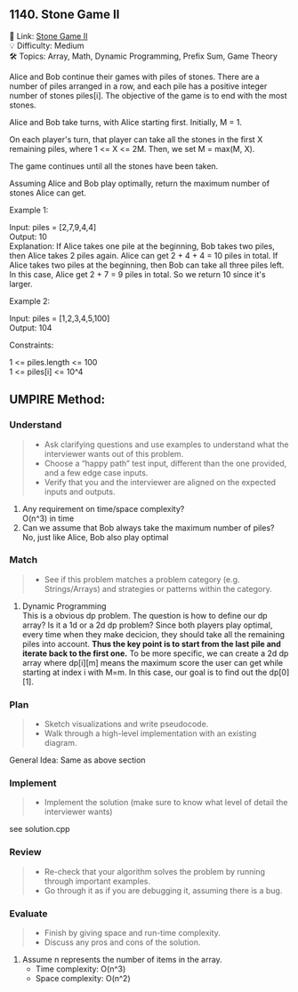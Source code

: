 ## 1140. Stone Game II
🔗 Link: [Stone Game II](https://leetcode.com/problems/stone-game-ii/description/?envType=daily-question&envId=2024-08-20)  
💡 Difficulty: Medium  
🛠️ Topics: Array, Math, Dynamic Programming, Prefix Sum, Game Theory 

Alice and Bob continue their games with piles of stones.  There are a number of piles arranged in a row, and each pile has a positive integer number of stones piles[i].  The objective of the game is to end with the most stones. 

Alice and Bob take turns, with Alice starting first.  Initially, M = 1.

On each player's turn, that player can take all the stones in the first X remaining piles, where 1 <= X <= 2M.  Then, we set M = max(M, X).

The game continues until all the stones have been taken.

Assuming Alice and Bob play optimally, return the maximum number of stones Alice can get.

 

Example 1:

Input: piles = [2,7,9,4,4]  
Output: 10  
Explanation:  If Alice takes one pile at the beginning, Bob takes two piles, then Alice takes 2 piles again. Alice can get 2 + 4 + 4 = 10 piles in total. If Alice takes two piles at the beginning, then Bob can take all three piles left. In this case, Alice get 2 + 7 = 9 piles in total. So we return 10 since it's larger. 

Example 2:
 
Input: piles = [1,2,3,4,5,100]    
Output: 104
 

Constraints:

1 <= piles.length <= 100  
1 <= piles[i] <= 10^4

## UMPIRE Method:

### Understand
> - Ask clarifying questions and use examples to understand what the interviewer wants out of this problem.
> - Choose a “happy path” test input, different than the one provided, and a few edge case inputs.
> - Verify that you and the interviewer are aligned on the expected inputs and outputs.
1. Any requirement on time/space complexity?  
   O(n^3) in time
3. Can we assume that Bob always take the maximum number of piles?  
   No, just like Alice, Bob also play optimal
### Match
> - See if this problem matches a problem category (e.g. Strings/Arrays) and strategies or patterns within the category.
1. Dynamic Programming  
   This is a obvious dp problem. The question is how to define our dp array? Is it a 1d or a 2d dp problem? Since both players play optimal, every time when they make decicion, they should
   take all the remaining piles into account. **Thus the key point is to start from the last pile and iterate back to the first one.** To be more specific, we can create a 2d dp array
   where dp[i][m] means the maximum score the user can get while starting at index i with M=m. In this case, our goal is to find out the  dp[0][1].  
### Plan
> - Sketch visualizations and write pseudocode.
> - Walk through a high-level implementation with an existing diagram.

General Idea: Same as above section

### Implement
> - Implement the solution (make sure to know what level of detail the interviewer wants)  

see solution.cpp
### Review
> - Re-check that your algorithm solves the problem by running through important examples.
> - Go through it as if you are debugging it, assuming there is a bug.
### Evaluate
> - Finish by giving space and run-time complexity.
> - Discuss any pros and cons of the solution.
1. Assume n represents the number of items in the array.
   - Time complexity: O(n^3)
   - Space complexity: O(n^2)

